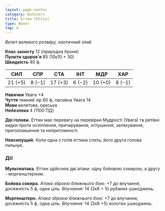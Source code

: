 ```yaml
---
layout: page-nontoc
category: monsters
title: Еттин [Ettin]
type: Велет
tag: 4
---
```


_Велет великого розміру, хаотичний злий_  

**Клас захисту** 12 (природна броня)    
**Пункти здоров'я** 85 (10к10 + 30)    
**Швидкість** 40 ф.  

| СИЛ     | СПР    | СТА     | ІНТ    | МДР     | ХАР    |
| ------- | ------ | ------- | ------ | ------- | ------ |
| 21 (+5) | 8 (−1) | 17 (+3) | 6 (−2) | 10 (+0) | 8 (−1) |

**Навички** Увага +4    
**Чуття** темний зір 60 ф, пасивна Увага 14    
**Мови** велетова, оркська    
**Небезпека** 4 (1100 ПД)  

**Дві голови.** Еттин має перевагу на перевірки Мудрості (Увага) та рятівні кидки проти осліплення, причарування, оглушення, залякування, приголомшення та непритомності.    

**Невсипущий.** Коли одна з голів еттина спить, його друга голова пильнує.

### Дії
**Мультиатака.** Еттин здійснює дві атаки: одну бойовою сокирою, а другу - моргенштерном.    

**Бойова сокира.** _Атака зброєю ближнього бою:_ +7 до влучання, досяжність 5 ф, одна ціль. _Влучання:_ 14 (2к8 + 5) рубаних ушкоджень.    

**Моргенштерн.** _Атака зброєю ближнього бою:_ +7 до влучання, досяжність 5 ф, одна ціль. _Влучання:_ 14 (2к8 +5) колотих ушкоджень.
